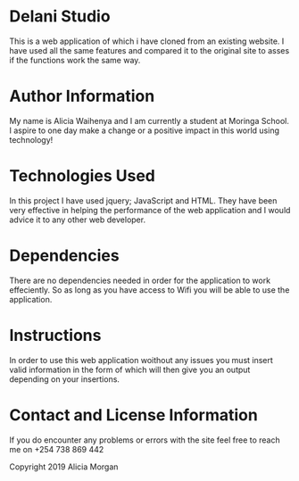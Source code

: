# Delani Studio
This is a web application of which i have cloned from an existing website. I have used all the same features and compared it to the original site to asses if the functions work the same way. 

# Author Information
My name is Alicia Waihenya and I am currently a student at Moringa School. I aspire to one day make a change or a positive impact in this world using technology!

# Technologies Used
In this project I have used jquery; JavaScript and HTML. They have been very effective in helping the performance of the web application and I would advice it to any other web developer.

# Dependencies 
There are no dependencies needed in order for the application to work effeciently. So as long as you have access to Wifi you will be able to use the application.

# Instructions
In order to use this web application woithout any issues you must insert valid information in the form of which will then give you an output depending on your insertions.

# Contact and License Information
If you do encounter any problems or errors with the site feel free to reach me on +254 738 869 442 

Copyright 2019 Alicia Morgan
